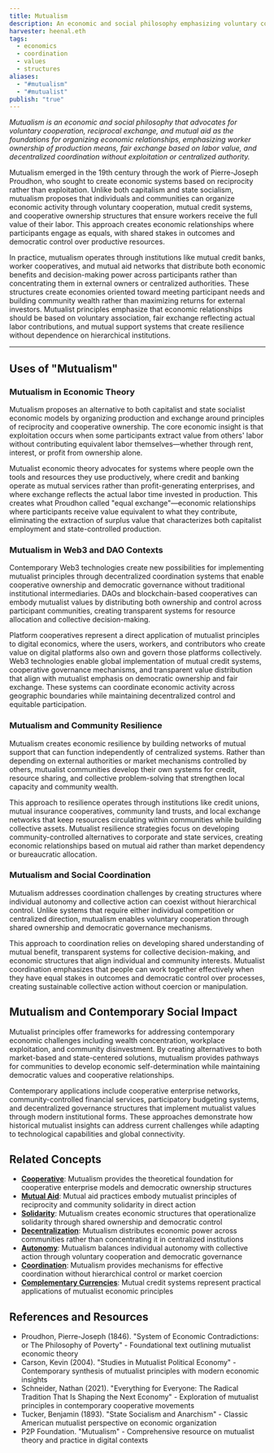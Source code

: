 ```yaml
---
title: Mutualism
description: An economic and social philosophy emphasizing voluntary cooperation, reciprocal exchange, and mutual aid as foundations for organizing economic relationships without exploitation or centralized authority
harvester: heenal.eth
tags:
  - economics
  - coordination
  - values
  - structures
aliases:
  - "#mutualism"
  - "#mutualist"
publish: "true"
---
```


_Mutualism is an economic and social philosophy that advocates for voluntary cooperation, reciprocal exchange, and mutual aid as the foundations for organizing economic relationships, emphasizing worker ownership of production means, fair exchange based on labor value, and decentralized coordination without exploitation or centralized authority._

Mutualism emerged in the 19th century through the work of Pierre-Joseph Proudhon, who sought to create economic systems based on reciprocity rather than exploitation. Unlike both capitalism and state socialism, mutualism proposes that individuals and communities can organize economic activity through voluntary cooperation, mutual credit systems, and cooperative ownership structures that ensure workers receive the full value of their labor. This approach creates economic relationships where participants engage as equals, with shared stakes in outcomes and democratic control over productive resources.

In practice, mutualism operates through institutions like mutual credit banks, worker cooperatives, and mutual aid networks that distribute both economic benefits and decision-making power across participants rather than concentrating them in external owners or centralized authorities. These structures create economies oriented toward meeting participant needs and building community wealth rather than maximizing returns for external investors. Mutualist principles emphasize that economic relationships should be based on voluntary association, fair exchange reflecting actual labor contributions, and mutual support systems that create resilience without dependence on hierarchical institutions.

---

## Uses of "Mutualism"

### Mutualism in Economic Theory

Mutualism proposes an alternative to both capitalist and state socialist economic models by organizing production and exchange around principles of reciprocity and cooperative ownership. The core economic insight is that exploitation occurs when some participants extract value from others' labor without contributing equivalent labor themselves—whether through rent, interest, or profit from ownership alone.

Mutualist economic theory advocates for systems where people own the tools and resources they use productively, where credit and banking operate as mutual services rather than profit-generating enterprises, and where exchange reflects the actual labor time invested in production. This creates what Proudhon called "equal exchange"—economic relationships where participants receive value equivalent to what they contribute, eliminating the extraction of surplus value that characterizes both capitalist employment and state-controlled production.

### Mutualism in Web3 and DAO Contexts

Contemporary Web3 technologies create new possibilities for implementing mutualist principles through decentralized coordination systems that enable cooperative ownership and democratic governance without traditional institutional intermediaries. DAOs and blockchain-based cooperatives can embody mutualist values by distributing both ownership and control across participant communities, creating transparent systems for resource allocation and collective decision-making.

Platform cooperatives represent a direct application of mutualist principles to digital economics, where the users, workers, and contributors who create value on digital platforms also own and govern those platforms collectively. Web3 technologies enable global implementation of mutual credit systems, cooperative governance mechanisms, and transparent value distribution that align with mutualist emphasis on democratic ownership and fair exchange. These systems can coordinate economic activity across geographic boundaries while maintaining decentralized control and equitable participation.

### Mutualism and Community Resilience

Mutualism creates economic resilience by building networks of mutual support that can function independently of centralized systems. Rather than depending on external authorities or market mechanisms controlled by others, mutualist communities develop their own systems for credit, resource sharing, and collective problem-solving that strengthen local capacity and community wealth.

This approach to resilience operates through institutions like credit unions, mutual insurance cooperatives, community land trusts, and local exchange networks that keep resources circulating within communities while building collective assets. Mutualist resilience strategies focus on developing community-controlled alternatives to corporate and state services, creating economic relationships based on mutual aid rather than market dependency or bureaucratic allocation.

### Mutualism and Social Coordination

Mutualism addresses coordination challenges by creating structures where individual autonomy and collective action can coexist without hierarchical control. Unlike systems that require either individual competition or centralized direction, mutualism enables voluntary cooperation through shared ownership and democratic governance mechanisms.

This approach to coordination relies on developing shared understanding of mutual benefit, transparent systems for collective decision-making, and economic structures that align individual and community interests. Mutualist coordination emphasizes that people can work together effectively when they have equal stakes in outcomes and democratic control over processes, creating sustainable collective action without coercion or manipulation.

## Mutualism and Contemporary Social Impact

Mutualist principles offer frameworks for addressing contemporary economic challenges including wealth concentration, workplace exploitation, and community disinvestment. By creating alternatives to both market-based and state-centered solutions, mutualism provides pathways for communities to develop economic self-determination while maintaining democratic values and cooperative relationships.

Contemporary applications include cooperative enterprise networks, community-controlled financial services, participatory budgeting systems, and decentralized governance structures that implement mutualist values through modern institutional forms. These approaches demonstrate how historical mutualist insights can address current challenges while adapting to technological capabilities and global connectivity.

## Related Concepts

- **[Cooperative](/tags/cooperative.md)**: Mutualism provides the theoretical foundation for cooperative enterprise models and democratic ownership structures
- **[Mutual Aid](/tags/mutual-aid.md)**: Mutual aid practices embody mutualist principles of reciprocity and community solidarity in direct action
- **[Solidarity](/tags/solidarity.md)**: Mutualism creates economic structures that operationalize solidarity through shared ownership and democratic control
- **[Decentralization](/tags/decentralization.md)**: Mutualism distributes economic power across communities rather than concentrating it in centralized institutions
- **[Autonomy](/tags/autonomy.md)**: Mutualism balances individual autonomy with collective action through voluntary cooperation and democratic governance
- **[Coordination](/tags/coordination.md)**: Mutualism provides mechanisms for effective coordination without hierarchical control or market coercion
- **[Complementary Currencies](/tags/complementary-currencies.md)**: Mutual credit systems represent practical applications of mutualist economic principles

## References and Resources

- Proudhon, Pierre-Joseph (1846). "System of Economic Contradictions: or The Philosophy of Poverty" - Foundational text outlining mutualist economic theory
- Carson, Kevin (2004). "Studies in Mutualist Political Economy" - Contemporary synthesis of mutualist principles with modern economic insights
- Schneider, Nathan (2021). "Everything for Everyone: The Radical Tradition That Is Shaping the Next Economy" - Exploration of mutualist principles in contemporary cooperative movements
- Tucker, Benjamin (1893). "State Socialism and Anarchism" - Classic American mutualist perspective on economic organization
- P2P Foundation. "Mutualism" - Comprehensive resource on mutualist theory and practice in digital contexts